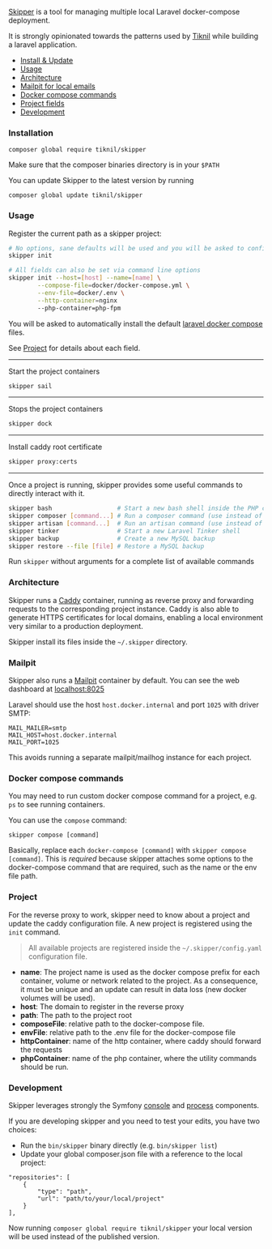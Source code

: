 [Skipper](https://github.com/tiknil/skipper) is a tool for managing multiple local Laravel docker-compose deployment.

It is strongly opinionated towards the patterns used by [Tiknil](https://www.tiknil.com) while building a laravel
application.

- [Install & Update](#installation)
- [Usage](#usage)
- [Architecture](#architecture)
- [Mailpit for local emails](#mailpit)
- [Docker compose commands](#docker-compose-commands)
- [Project fields](#project)
- [Development](#development)

### Installation

```
composer global require tiknil/skipper
```

Make sure that the composer binaries directory is in your `$PATH`

You can update Skipper to the latest version by running

```
composer global update tiknil/skipper
```

### Usage

Register the current path as a skipper project:

```bash
# No options, sane defaults will be used and you will be asked to confirm the main fields
skipper init 

# All fields can also be set via command line options
skipper init --host=[host] --name=[name] \
        --compose-file=docker/docker-compose.yml \
        --env-file=docker/.env \
        --http-container=nginx
        --php-container=php-fpm
```

You will be asked to automatically install the default
[laravel docker compose](https://github.com/tiknil/laravel-docker-compose) files.

See [Project](#project) for details about each field.

----
Start the project containers

```bash
skipper sail
```

----

Stops the project containers

```bash
skipper dock
```

----

Install caddy root certificate

```bash
skipper proxy:certs
```

---- 
Once a project is running, skipper provides some useful commands to directly interact with it.

```bash
skipper bash                  # Start a new bash shell inside the PHP container
skipper composer [command...] # Run a composer command (use instead of composer [command]
skipper artisan [command...]  # Run an artisan command (use instead of php artisan [command]
skipper tinker                # Start a new Laravel Tinker shell
skipper backup                # Create a new MySQL backup
skipper restore --file [file] # Restore a MySQL backup
```

Run `skipper` without arguments for a complete list of available commands

### Architecture

Skipper runs a [Caddy](https://caddyserver.com/) container, running as reverse proxy and forwarding
requests to the corresponding project instance. Caddy is also able to generate HTTPS certificates for local domains,
enabling a local environment very similar to a production deployment.

Skipper install its files inside the `~/.skipper` directory.

### Mailpit

Skipper also runs a [Mailpit](https://github.com/axllent/mailpit) container by default. You can see the web
dashboard at [localhost:8025](http://localhost:8025)

Laravel should use the host `host.docker.internal` and port `1025` with driver SMTP:

```
MAIL_MAILER=smtp
MAIL_HOST=host.docker.internal
MAIL_PORT=1025
```

This avoids running a separate mailpit/mailhog instance for each project.

### Docker compose commands

You may need to run custom docker compose command for a project, e.g. `ps` to see running containers.

You can use the `compose` command:

```
skipper compose [command]
```

Basically, replace each `docker-compose [command]` with `skipper compose [command]`.
This is *required* because skipper attaches some options to the docker-compose command that are required, such as the
name or the env file path.

### Project

For the reverse proxy to work, skipper need to know about a project and update the caddy configuration file.
A new project is registered using the `init` command.

> All available projects are registered inside the `~/.skipper/config.yaml` configuration file.

- **name**: The project name is used as the docker compose prefix for each container, volume or network related to the
  project. As a consequence, it must be unique and an update can result in data loss (new docker volumes will be used).
- **host**: The domain to register in the reverse proxy
- **path**: The path to the project root
- **composeFile**: relative path to the docker-compose file.
- **envFile**: relative path to the .env file for the docker-compose file
- **httpContainer**: name of the http container, where caddy should forward the requests
- **phpContainer**: name of the php container, where the utility commands should be run.

### Development

Skipper leverages strongly the Symfony [console](https://symfony.com/doc/current/components/console.html)
and [process](https://symfony.com/doc/current/components/process.html) components.

If you are developing skipper and you need to test your edits, you have two choices:

- Run the `bin/skipper` binary directly (e.g. `bin/skipper list`)
- Update your global composer.json file with a reference to the local project:

```
"repositories": [
    {
        "type": "path",
        "url": "path/to/your/local/project"
    }
],
```

Now running `composer global require tiknil/skipper` your local version will be used instead of the published version.
